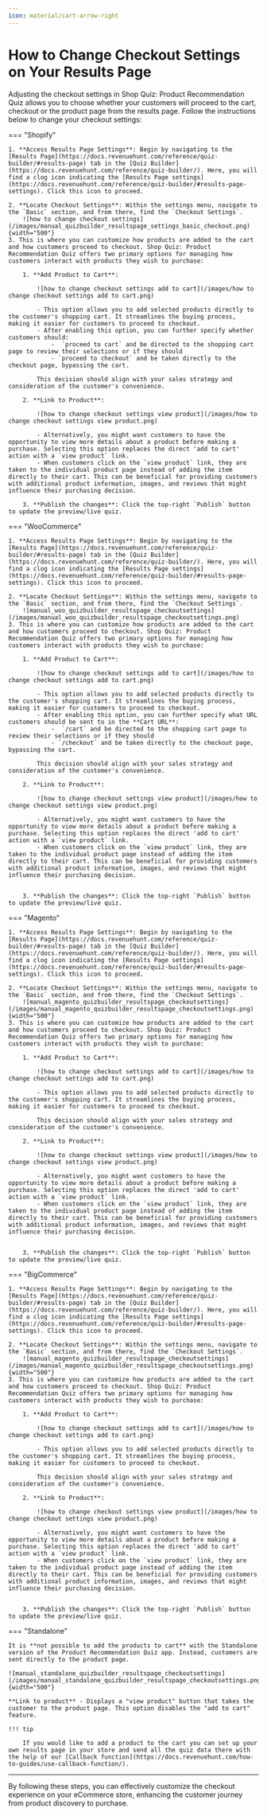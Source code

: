 ```yaml
---
icon: material/cart-arrow-right
---
```


# How to Change Checkout Settings on Your Results Page

Adjusting the checkout settings in Shop Quiz: Product Recommendation Quiz allows you to choose whether your customers will proceed to the cart, checkout or the product page from the results page. Follow the instructions below to change your checkout settings:

=== "Shopify"

    1. **Access Results Page Settings**: Begin by navigating to the [Results Page](https://docs.revenuehunt.com/reference/quiz-builder/#results-page) tab in the [Quiz Builder](https://docs.revenuehunt.com/reference/quiz-builder/). Here, you will find a clog icon indicating the [Results Page settings](https://docs.revenuehunt.com/reference/quiz-builder/#results-page-settings). Click this icon to proceed.

    2. **Locate Checkout Settings**: Within the settings menu, navigate to the `Basic` section, and from there, find the `Checkout Settings`. 
        ![how to change checkout settings](/images/manual_quizbuilder_resultspage_settings_basic_checkout.png){width="500"}
    3. This is where you can customize how products are added to the cart and how customers proceed to checkout. Shop Quiz: Product Recommendation Quiz offers two primary options for managing how customers interact with products they wish to purchase:

        1. **Add Product to Cart**:

            ![how to change checkout settings add to cart](/images/how to change checkout settings add to cart.png)

            - This option allows you to add selected products directly to the customer's shopping cart. It streamlines the buying process, making it easier for customers to proceed to checkout.
            - After enabling this option, you can further specify whether customers should:
                -  `proceed to cart` and be directed to the shopping cart page to review their selections or if they should
                - `proceed to checkout` and be taken directly to the checkout page, bypassing the cart. 
                    
            This decision should align with your sales strategy and consideration of the customer's convenience.

        2. **Link to Product**:

            ![how to change checkout settings view product](/images/how to change checkout settings view product.png)

            - Alternatively, you might want customers to have the opportunity to view more details about a product before making a purchase. Selecting this option replaces the direct 'add to cart' action with a `view product` link.
            - When customers click on the `view product` link, they are taken to the individual product page instead of adding the item directly to their cart. This can be beneficial for providing customers with additional product information, images, and reviews that might influence their purchasing decision.

        3. **Publish the changes**: Click the top-right `Publish` button to update the preview/live quiz.


=== "WooCommerce"

    1. **Access Results Page Settings**: Begin by navigating to the [Results Page](https://docs.revenuehunt.com/reference/quiz-builder/#results-page) tab in the [Quiz Builder](https://docs.revenuehunt.com/reference/quiz-builder/). Here, you will find a clog icon indicating the [Results Page settings](https://docs.revenuehunt.com/reference/quiz-builder/#results-page-settings). Click this icon to proceed.

    2. **Locate Checkout Settings**: Within the settings menu, navigate to the `Basic` section, and from there, find the `Checkout Settings`. 
        ![manual_woo_quizbuilder_resultspage_checkoutsettings](/images/manual_woo_quizbuilder_resultspage_checkoutsettings.png)
    3. This is where you can customize how products are added to the cart and how customers proceed to checkout. Shop Quiz: Product Recommendation Quiz offers two primary options for managing how customers interact with products they wish to purchase:

        1. **Add Product to Cart**:

            ![how to change checkout settings add to cart](/images/how to change checkout settings add to cart.png)

            - This option allows you to add selected products directly to the customer's shopping cart. It streamlines the buying process, making it easier for customers to proceed to checkout.
            - After enabling this option, you can further specify what URL customers should be sent to in the **Cart URL**:
                -  `/cart` and be directed to the shopping cart page to review their selections or if they should
                - `/checkout` and be taken directly to the checkout page, bypassing the cart. 
                    
            This decision should align with your sales strategy and consideration of the customer's convenience.

        2. **Link to Product**:

            ![how to change checkout settings view product](/images/how to change checkout settings view product.png)

            - Alternatively, you might want customers to have the opportunity to view more details about a product before making a purchase. Selecting this option replaces the direct 'add to cart' action with a `view product` link.
            - When customers click on the `view product` link, they are taken to the individual product page instead of adding the item directly to their cart. This can be beneficial for providing customers with additional product information, images, and reviews that might influence their purchasing decision.


        3. **Publish the changes**: Click the top-right `Publish` button to update the preview/live quiz.

=== "Magento"

    1. **Access Results Page Settings**: Begin by navigating to the [Results Page](https://docs.revenuehunt.com/reference/quiz-builder/#results-page) tab in the [Quiz Builder](https://docs.revenuehunt.com/reference/quiz-builder/). Here, you will find a clog icon indicating the [Results Page settings](https://docs.revenuehunt.com/reference/quiz-builder/#results-page-settings). Click this icon to proceed.

    2. **Locate Checkout Settings**: Within the settings menu, navigate to the `Basic` section, and from there, find the `Checkout Settings`. 
        ![manual_magento_quizbuilder_resultspage_checkoutsettings](/images/manual_magento_quizbuilder_resultspage_checkoutsettings.png){width="500"}
    3. This is where you can customize how products are added to the cart and how customers proceed to checkout. Shop Quiz: Product Recommendation Quiz offers two primary options for managing how customers interact with products they wish to purchase:

        1. **Add Product to Cart**:

            ![how to change checkout settings add to cart](/images/how to change checkout settings add to cart.png)

            - This option allows you to add selected products directly to the customer's shopping cart. It streamlines the buying process, making it easier for customers to proceed to checkout.
                    
            This decision should align with your sales strategy and consideration of the customer's convenience.

        2. **Link to Product**:

            ![how to change checkout settings view product](/images/how to change checkout settings view product.png)

            - Alternatively, you might want customers to have the opportunity to view more details about a product before making a purchase. Selecting this option replaces the direct 'add to cart' action with a `view product` link.
            - When customers click on the `view product` link, they are taken to the individual product page instead of adding the item directly to their cart. This can be beneficial for providing customers with additional product information, images, and reviews that might influence their purchasing decision.


        3. **Publish the changes**: Click the top-right `Publish` button to update the preview/live quiz.

=== "BigCommerce"

    1. **Access Results Page Settings**: Begin by navigating to the [Results Page](https://docs.revenuehunt.com/reference/quiz-builder/#results-page) tab in the [Quiz Builder](https://docs.revenuehunt.com/reference/quiz-builder/). Here, you will find a clog icon indicating the [Results Page settings](https://docs.revenuehunt.com/reference/quiz-builder/#results-page-settings). Click this icon to proceed.

    2. **Locate Checkout Settings**: Within the settings menu, navigate to the `Basic` section, and from there, find the `Checkout Settings`. 
        ![manual_magento_quizbuilder_resultspage_checkoutsettings](/images/manual_magento_quizbuilder_resultspage_checkoutsettings.png){width="500"}
    3. This is where you can customize how products are added to the cart and how customers proceed to checkout. Shop Quiz: Product Recommendation Quiz offers two primary options for managing how customers interact with products they wish to purchase:

        1. **Add Product to Cart**:

            ![how to change checkout settings add to cart](/images/how to change checkout settings add to cart.png)

            - This option allows you to add selected products directly to the customer's shopping cart. It streamlines the buying process, making it easier for customers to proceed to checkout.
                    
            This decision should align with your sales strategy and consideration of the customer's convenience.

        2. **Link to Product**:

            ![how to change checkout settings view product](/images/how to change checkout settings view product.png)

            - Alternatively, you might want customers to have the opportunity to view more details about a product before making a purchase. Selecting this option replaces the direct 'add to cart' action with a `view product` link.
            - When customers click on the `view product` link, they are taken to the individual product page instead of adding the item directly to their cart. This can be beneficial for providing customers with additional product information, images, and reviews that might influence their purchasing decision.


        3. **Publish the changes**: Click the top-right `Publish` button to update the preview/live quiz.

=== "Standalone"


    It is **not possible to add the products to cart** with the Standalone version of the Product Recommendation Quiz app. Instead, customers are sent directly to the product page.

    ![manual_standalone_quizbuilder_resultspage_checkoutsettings](/images/manual_standalone_quizbuilder_resultspage_checkoutsettings.png){width="500"}

    **Link to product** - Displays a "view product" button that takes the customer to the product page. This option disables the "add to cart" feature.
    
    !!! tip

        If you would like to add a product to the cart you can set up your own results page in your store and send all the quiz data there with the help of our [Callback function](https://docs.revenuehunt.com/how-to-guides/use-callback-function/).



---

By following these steps, you can effectively customize the checkout experience on your eCommerce store, enhancing the customer journey from product discovery to purchase.
